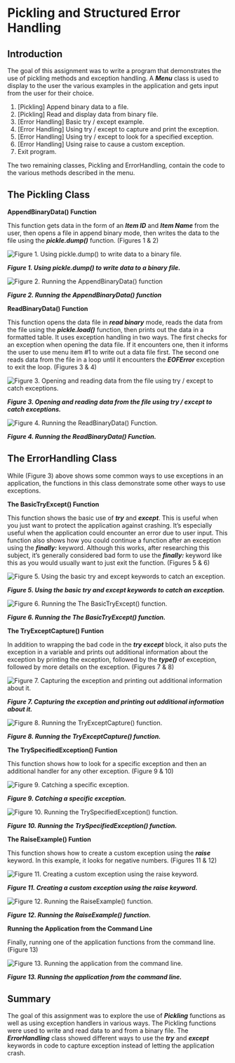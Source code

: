 # Pickling and Structured Error Handling

## Introduction
The goal of this assignment was to write a program that demonstrates the use of pickling methods and exception handling. A ***Menu*** class is used to display to the user the various examples in the application and gets input from the user for their choice.
1)	[Pickling] Append binary data to a file.
2)	[Pickling] Read and display data from binary file.
3)	[Error Handling] Basic try / except example.
4)	[Error Handling] Using try / except to capture and print the exception.
5)	[Error Handling] Using try / except to look for a specified exception.
6)	[Error Handling] Using raise to cause a custom exception.
7)	Exit program.

The two remaining classes, Pickling and ErrorHandling, contain the code to the various methods described in the menu.

## The Pickling Class
**AppendBinaryData() Function**

This function gets data in the form of an ***Item ID*** and ***Item Name*** from the user, then opens a file in append binary mode, then writes the data to the file using the ***pickle.dump()*** function.  (Figures 1 & 2)

![Figure 1. Using pickle.dump() to write data to a binary file.](figure1.png)

***Figure 1. Using pickle.dump() to write data to a binary file.***


![Figure 2. Running the AppendBinaryData() function](figure2.png)

***Figure 2. Running the AppendBinaryData() function***

**ReadBinaryData() Function**

This function opens the data file in ***read binary*** mode, reads the data from the file using the ***pickle.load()*** function, then prints out the data in a formatted table.  It uses exception handling in two ways.  The first checks for an exception when opening the data file.  If it encounters one, then it informs the user to use menu item #1 to write out a data file first.  The second one reads data from the file in a loop until it encounters the ***EOFError*** exception to exit the loop. (Figures 3 & 4)

![Figure 3. Opening and reading data from the file using try / except to catch exceptions.](figure3.png)

***Figure 3. Opening and reading data from the file using try / except to catch exceptions.***

![Figure 4. Running the ReadBinaryData() Function.](figure4.png)

***Figure 4. Running the ReadBinaryData() Function.***

## The ErrorHandling Class
While (Figure 3) above shows some common ways to use exceptions in an application, the functions in this class demonstrate some other ways to use exceptions. 

**The BasicTryExcept() Function**

This function shows the basic use of ***try*** and ***except***. This is useful when you just want to protect the application against crashing. It’s especially useful when the application could encounter an error due to user input. This function also shows how you could continue a function after an exception using the ***finally:*** keyword.  Although this works, after researching this subject, it’s generally considered bad form to use the ***finally:*** keyword like this as you would usually want to just exit the function. (Figures 5 & 6)

![Figure 5. Using the basic try and except keywords to catch an exception.](figure5.png)

***Figure 5. Using the basic try and except keywords to catch an exception.***

![Figure 6. Running the The BasicTryExcept() function.](figure6.png)

***Figure 6. Running the The BasicTryExcept() function.***

**The TryExceptCapture() Funtion**

In addition to wrapping the bad code in the ***try except*** block, it also puts the exception in a variable and prints out additional information about the exception by printing the exception, followed by the ***type()*** of exception, followed by more details on the exception. (Figures 7 & 8)

![Figure 7. Capturing the exception and printing out additional information about it.](figure7.png)

***Figure 7. Capturing the exception and printing out additional information about it.***

![Figure 8. Running the TryExceptCapture() function.](figure8.png)

***Figure 8. Running the TryExceptCapture() function.***

**The TrySpecifiedException() Funtion**

This function shows how to look for a specific exception and then an additional handler for any other exception. (Figure 9 & 10)

![Figure 9. Catching a specific exception.](figure9.png)

***Figure 9. Catching a specific exception.***

![Figure 10. Running the TrySpecifiedException() function.](figure10.png)

***Figure 10. Running the TrySpecifiedException() function.***

**The RaiseExample() Funtion**

This function shows how to create a custom exception using the ***raise*** keyword. In this example, it looks for negative numbers. (Figures 11 & 12)

![Figure 11. Creating a custom exception using the raise keyword.](figure11.png)

***Figure 11. Creating a custom exception using the raise keyword.***

![Figure 12. Running the RaiseExample() function.](figure12.png)

***Figure 12. Running the RaiseExample() function.***

**Running the Application from the Command Line**

Finally, running one of the application functions from the command line. (Figure 13)

![Figure 13. Running the application from the command line.](figure13.png)

***Figure 13. Running the application from the command line.***

## Summary
The goal of this assignment was to explore the use of ***Pickling*** functions as well as using exception handlers in various ways. The Pickling functions were used to write and read data to and from a binary file. The ***ErrorHandling*** class showed different ways to use the ***try*** and ***except*** keywords in code to capture exception instead of letting the application crash.


